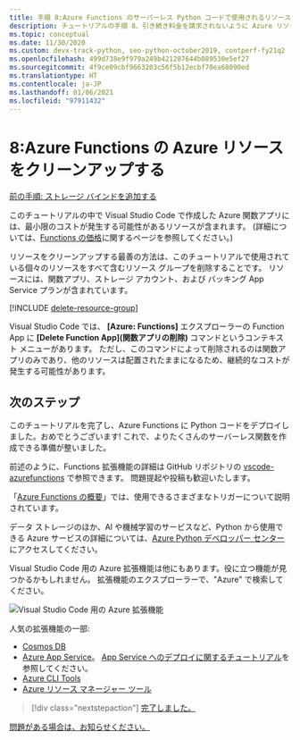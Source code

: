 ```yaml
---
title: 手順 8:Azure Functions のサーバーレス Python コードで使用されるリソースをクリーンアップする
description: チュートリアルの手順 8、引き続き料金を請求されないように Azure リソースをクリーンアップする。
ms.topic: conceptual
ms.date: 11/30/2020
ms.custom: devx-track-python, seo-python-october2019, contperf-fy21q2
ms.openlocfilehash: 499d738e9f979a249b421287644b089530e5ef27
ms.sourcegitcommit: 4f9ce09cbf9663203c56f5b12ecbf70ea68090ed
ms.translationtype: HT
ms.contentlocale: ja-JP
ms.lasthandoff: 01/06/2021
ms.locfileid: "97911432"
---
```

# <a name="8-clean-up-azure-resources-for-azure-functions"></a>8:Azure Functions の Azure リソースをクリーンアップする

[前の手順: ストレージ バインドを追加する](tutorial-vs-code-serverless-python-07.md)

このチュートリアルの中で Visual Studio Code で作成した Azure 関数アプリには、最小限のコストが発生する可能性があるリソースが含まれます。 (詳細については、[Functions の価格](https://azure.microsoft.com/pricing/details/functions/)に関するページを参照してください。)

リソースをクリーンアップする最善の方法は、このチュートリアルで使用されている個々のリソースをすべて含むリソース グループを削除することです。 リソースには、関数アプリ、ストレージ アカウント、および バッキング App Service プランが含まれています。

[!INCLUDE [delete-resource-group](includes/delete-resource-group.md)]

Visual Studio Code では、 **[Azure: Functions]** エクスプローラーの Function App に **[Delete Function App]\(関数アプリの削除\)** コマンドというコンテキスト メニューがあります。 ただし、このコマンドによって削除されるのは関数アプリのみであり、他のリソースは配置されたままになるため、継続的なコストが発生する可能性があります。

## <a name="next-steps"></a>次のステップ

このチュートリアルを完了し、Azure Functions に Python コードをデプロイしました。おめでとうございます! これで、よりたくさんのサーバーレス関数を作成できる準備が整いました。

前述のように、Functions 拡張機能の詳細は GitHub リポジトリの [vscode-azurefunctions](https://github.com/Microsoft/vscode-azurefunctions) で参照できます。 問題提起や投稿も歓迎いたします。

「[Azure Functions の概要](/azure/azure-functions/functions-overview)」では、使用できるさまざまなトリガーについて説明されています。

データ ストレージのほか、AI や機械学習のサービスなど、Python から使用できる Azure サービスの詳細については、[Azure Python デベロッパー センター](./index.yml)にアクセスしてください。

Visual Studio Code 用の Azure 拡張機能は他にもあります。役に立つ機能が見つかるかもしれません。 拡張機能のエクスプローラーで、"Azure" で検索してください。

![Visual Studio Code 用の Azure 拡張機能](media/tutorial-vs-code-serverless-python/azure-extensions-for-visual-studio-code.png)

人気の拡張機能の一部:

- [Cosmos DB](https://marketplace.visualstudio.com/items?itemName=ms-azuretools.vscode-cosmosdb)
- [Azure App Service](https://marketplace.visualstudio.com/items?itemName=ms-azuretools.vscode-azureappservice)。 [App Service へのデプロイに関するチュートリアル](tutorial-deploy-app-service-on-linux-01.md)を参照してください。
- [Azure CLI Tools](https://marketplace.visualstudio.com/items?itemName=ms-vscode.azurecli)
- [Azure リソース マネージャー ツール](https://marketplace.visualstudio.com/items?itemName=msazurermtools.azurerm-vscode-tools)

> [!div class="nextstepaction"]
> [完了しました。](/python/azure/?preserve-view=true&view=azure-python)

[問題がある場合は、お知らせください。](https://aka.ms/python-functions-qs-ms-survey)
